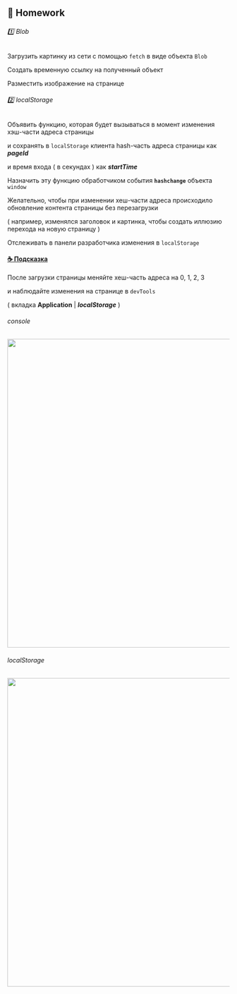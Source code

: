 ## :briefcase: Homework

###### :one: Blob
Загрузить картинку из сети с помощью `fetch` в виде объекта `Blob`

Создать временную ссылку на полученный объект

Разместить изображение на странице

###### :two: localStorage

Объявить функцию, которая будет вызываться в момент изменения хэш-части адреса страницы 

и сохранять в `localStorage` клиента hash-часть адреса страницы как  **_pageId_**

и время входа ( в секундах ) как  **_startTime_**
 
Назначить эту функцию обработчиком  события **`hashchange`**  объекта  `window`

Желательно, чтобы при изменении хеш-части адреса происходило обновление контента страницы без перезагрузки

( например, изменялся заголовок и картинка, чтобы создать иллюзию перехода на новую страницу )

Отслеживать в панели разработчика изменения в `localStorage`

#### [:coffee: Подсказка](https://garevna.github.io/js-samples/#16)
После загрузки страницы меняйте хеш-часть адреса на 0, 1, 2, 3 

и наблюдайте изменения на странице в `devTools` 

( вкладка **Application** | **_localStorage_** )

###### console
<img src="https://lh6.googleusercontent.com/3nNwdMTXnNKapAUHfSGIbpX0F7qJmdQv2Pb6EDcgg8RLE1976hJR3xJPWtlVOdXlNjJods0CdIFTy4yF0XHGnQgnzLE0ppReAe_TAHmD4UyxMD_VyXzYm9ajTt2sYKyhgq3Tg-TvZfOyA4g" width="700"/><br/>
###### localStorage
<img src="https://lh4.googleusercontent.com/FtfE2BA2q0C-1AyZbMFWRsEu8apWdse_XysNtgu1QQ4idtSsC7hLD55lc5SNfxq96r9zrjF4325cYmU4C6sttWAaWcLu1jXKeaWP1_yUaAynTwVkDEyVz0aL4zIMPlEL_Hsf1kGzUUC4D_w" width="700"/>
